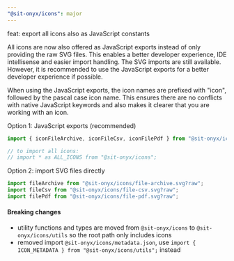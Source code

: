 ```yaml
---
"@sit-onyx/icons": major
---
```


feat: export all icons also as JavaScript constants

All icons are now also offered as JavaScript exports instead of only providing the raw SVG files.
This enables a better developer experience, IDE intellisense and easier import handling.
The SVG imports are still available. However, it is recommended to use the JavaScript exports for a better developer experience if possible.

When using the JavaScript exports, the icon names are prefixed with "icon", followed by the pascal case icon name.
This ensures there are no conflicts with native JavaScript keywords and also makes it clearer that you are working with an icon.

Option 1: JavaScript exports (recommended)

```ts
import { iconFileArchive, iconFileCsv, iconFilePdf } from "@sit-onyx/icons";

// to import all icons:
// import * as ALL_ICONS from "@sit-onyx/icons";
```

Option 2: import SVG files directly

```ts
import fileArchive from "@sit-onyx/icons/file-archive.svg?raw";
import fileCsv from "@sit-onyx/icons/file-csv.svg?raw";
import filePdf from "@sit-onyx/icons/file-pdf.svg?raw";
```

#### Breaking changes

- utility functions and types are moved from `@sit-onyx/icons` to `@sit-onyx/icons/utils` so the root path only includes icons
- removed import `@sit-onyx/icons/metadata.json`, use `import { ICON_METADATA } from "@sit-onyx/icons/utils";` instead
